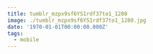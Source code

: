 ```yaml
---
title: tumblr_mzpx9sf6YS1rdf37to1_1280
image: ./tumblr_mzpx9sf6YS1rdf37to1_1280.jpg
date: '1970-01-01T00:00:00.000Z'
tags:
  - mobile
---
```


